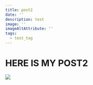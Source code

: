 ```yaml
---
title: post2
date: ''
description: test
image: ''
imageAltAttribute: ''
tags:
  - test_tag
---
```

# HERE IS MY POST2

![](media/public/demo.png)
